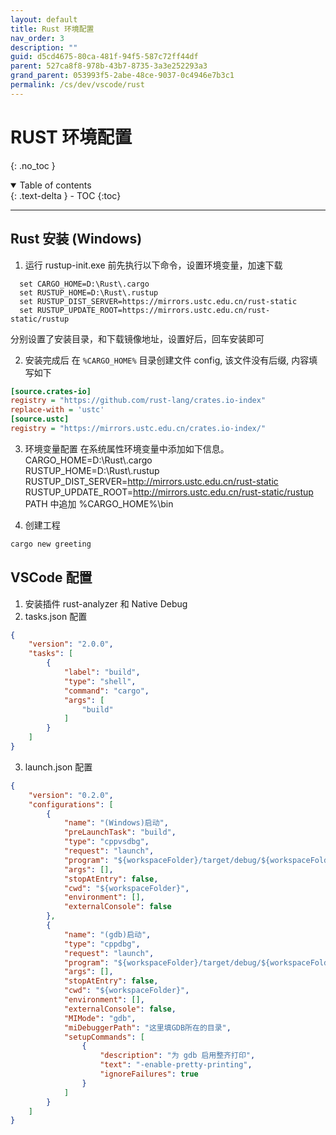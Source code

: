 ```yaml
---
layout: default
title: Rust 环境配置
nav_order: 3
description: ""
guid: d5cd4675-80ca-481f-94f5-587c72ff44df
parent: 527ca8f8-978b-43b7-8735-3a3e252293a3
grand_parent: 053993f5-2abe-48ce-9037-0c4946e7b3c1
permalink: /cs/dev/vscode/rust
---
```


# RUST 环境配置
{: .no_toc }

<details open markdown="block">
  <summary>
    Table of contents
  </summary>
  {: .text-delta }
- TOC
{:toc}
</details>

---

## Rust 安装 (Windows)
1. 运行 rustup-init.exe 前先执行以下命令，设置环境变量，加速下载
```
  set CARGO_HOME=D:\Rust\.cargo
  set RUSTUP_HOME=D:\Rust\.rustup
  set RUSTUP_DIST_SERVER=https://mirrors.ustc.edu.cn/rust-static
  set RUSTUP_UPDATE_ROOT=https://mirrors.ustc.edu.cn/rust-static/rustup
```
分别设置了安装目录，和下载镜像地址，设置好后，回车安装即可

2. 安装完成后
在 `%CARGO_HOME%` 目录创建文件 config, 该文件没有后缀, 内容填写如下
```ini
[source.crates-io]
registry = "https://github.com/rust-lang/crates.io-index"
replace-with = 'ustc'
[source.ustc]
registry = "https://mirrors.ustc.edu.cn/crates.io-index/"
```

3. 环境变量配置
在系统属性环境变量中添加如下信息。<br />
CARGO_HOME=D:\Rust\\.cargo <br />
RUSTUP_HOME=D:\Rust\\.rustup <br />
RUSTUP_DIST_SERVER=http://mirrors.ustc.edu.cn/rust-static <br />
RUSTUP_UPDATE_ROOT=http://mirrors.ustc.edu.cn/rust-static/rustup <br />
PATH 中追加 %CARGO_HOME%\bin <br />

4. 创建工程
```sh
cargo new greeting
```

## VSCode 配置
1. 安装插件 rust-analyzer 和 Native Debug
2. tasks.json 配置
```json
{
    "version": "2.0.0",
    "tasks": [
        {
            "label": "build",
            "type": "shell",
            "command": "cargo",
            "args": [
                "build"
            ]
        }
    ]
}
```

3. launch.json 配置
```json
{
    "version": "0.2.0",
    "configurations": [
        {
            "name": "(Windows)启动",
            "preLaunchTask": "build",
            "type": "cppvsdbg",
            "request": "launch",
            "program": "${workspaceFolder}/target/debug/${workspaceFolderBasename}.exe",
            "args": [],
            "stopAtEntry": false,
            "cwd": "${workspaceFolder}",
            "environment": [],
            "externalConsole": false
        },
        {
            "name": "(gdb)启动",
            "type": "cppdbg",
            "request": "launch",
            "program": "${workspaceFolder}/target/debug/${workspaceFolderBasename}.exe",
            "args": [],
            "stopAtEntry": false,
            "cwd": "${workspaceFolder}",
            "environment": [],
            "externalConsole": false,
            "MIMode": "gdb",
            "miDebuggerPath": "这里填GDB所在的目录",
            "setupCommands": [
                {
                    "description": "为 gdb 启用整齐打印",
                    "text": "-enable-pretty-printing",
                    "ignoreFailures": true
                }
            ]
        }
    ]
}
```